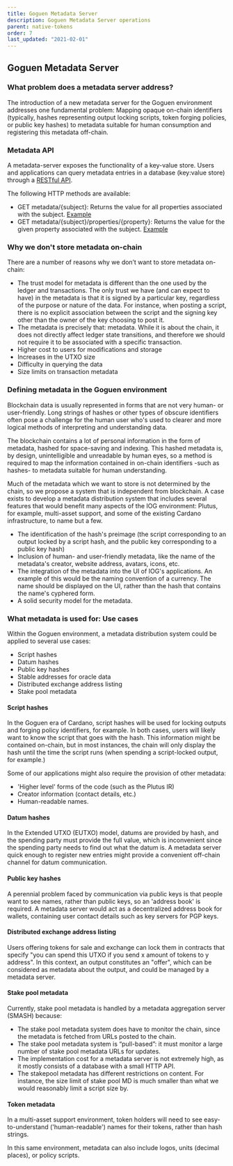 ```yaml
---
title: Goguen Metadata Server
description: Goguen Metadata Server operations
parent: native-tokens
order: 7
last_updated: "2021-02-01"
---
```


## Goguen Metadata Server

### What problem does a metadata server address?

The introduction of a new metadata server for the Goguen environment addresses one fundamental problem: Mapping opaque on-chain identifiers (typically, hashes representing output locking scripts, token forging policies, or public key hashes) to metadata suitable for human consumption and registering this metadata off-chain.

### Metadata API

A metadata-server exposes the functionality of a key-value store. Users and applications can query metadata entries in a database (key:value store) through a [RESTful API](https://api.cardano.org/staging/metadata).

The following HTTP methods are available:

- GET metadata/{subject}: Returns the value for all properties associated with the subject. [Example](https://api.cardano.org/staging/metadata/3ea0944c0f67d241f65ff239445b31c1030e11b2c5ce35908c71d1520bb932d9)
- GET metadata/{subject}/properties/{property}: Returns the value for the given property associated with the subject. [Example](https://api.cardano.org/staging/metadata/3ea0944c0f67d241f65ff239445b31c1030e11b2c5ce35908c71d1520bb932d9/properties/description)


### Why we don't store metadata on-chain

There are a number of reasons why we don’t want to store metadata on-chain:

- The trust model for metadata is different than the one used by the ledger and transactions. The only trust we have (and can expect to have) in the metadata is that it is signed by a particular key, regardless of the purpose or nature of the data. For instance, when posting a script, there is no explicit association between the script and the signing key other than the owner of the key choosing to post it.
- The metadata is precisely that: metadata. While it is about the chain, it does not directly affect ledger state transitions, and therefore we should not require it to be associated with a specific transaction.
- Higher cost to users for modifications and storage
- Increases in the UTXO size
- Difficulty in querying the data
- Size limits on transaction metadata

### Defining metadata in the Goguen environment

Blockchain data is usually represented in forms that are not very human- or user-friendly. Long strings of hashes or other types of obscure identifiers often pose a challenge for the human user who's used to clearer and more logical methods of interpreting and understanding data. 

The blockchain contains a lot of personal information in the form of metadata, hashed for space-saving and indexing. This hashed metadata is, by design, unintelligible and unreadable by human eyes, so a method is required to map the information contained in on-chain identifiers -such as hashes- to metadata suitable for human understanding. 

Much of the metadata which we want to store is not determined by the chain, so we propose a system that is independent from blockchain. A case exists to develop a metadata distribution system that includes several features that would benefit many aspects of the IOG environment: Plutus, for example, multi-asset support, and some of the existing Cardano infrastructure, to name but a few. 

- The identification of the hash's preimage (the script corresponding to an output locked by a script hash, and the public key corresponding to a public key hash)
- Inclusion of human- and user-friendly metadata, like the name of the metadata's creator, website address, avatars, icons, etc.
- The integration of the metadata into the UI of IOG's applications. An example of this would be the naming convention of a currency. The name should be displayed on the UI, rather than the hash that contains the name's cyphered form.
- A solid security model for the metadata.

### What metadata is used for: Use cases

Within the Goguen environment, a metadata distribution system could be applied to several use cases:

- Script hashes
- Datum hashes
- Public key hashes
- Stable addresses for oracle data
- Distributed exchange address listing
- Stake pool metadata

#### Script hashes

In the Goguen era of Cardano, script hashes will be used for locking outputs and forging policy identifiers, for example. In both cases, users will likely want to know the script that goes with the hash. This information might be contained on-chain, but in most instances, the chain will only display the hash until the time the script runs (when spending a script-locked output, for example.)

Some of our applications might also require the provision of other metadata:

- 'Higher level' forms of the code (such as the Plutus IR)
- Creator information (contact details, etc.)
- Human-readable names.

#### Datum hashes

In the Extended UTXO (EUTXO) model, datums are provided by hash, and the spending party must provide the full value, which is inconvenient since the spending party needs to find out what the datum is. A metadata server quick enough to register new entries might provide a convenient off-chain channel for datum communication.

#### Public key hashes

A perennial problem faced by communication via public keys is that people want to see names, rather than public keys, so an 'address book' is required. A metadata server would act as a decentralized address book for wallets, containing user contact details such as key servers for PGP keys.

#### Distributed exchange address listing

Users offering tokens for sale and exchange can lock them in contracts that specify "you can spend this UTXO if you send x amount of tokens to y address". In this context, an output constitutes an "offer", which can be considered as metadata about the output, and could be managed by a metadata server.

#### Stake pool metadata

Currently, stake pool metadata is handled by a metadata aggregation server (SMASH) because:

- The stake pool metadata system does have to monitor the chain, since the metadata is fetched from URLs posted to the chain.
- The stake pool metadata system is “pull-based”: it must monitor a large number of stake pool metadata URLs for updates. 
- The implementation cost for a metadata server is not extremely high, as it mostly consists of a database with a small HTTP API.
- The stakepool metadata has different restrictions on content. For instance, the size limit of stake pool MD is much smaller than what we would reasonably limit a script size by.

#### Token metadata

In a multi-asset support environment, token holders will need to see easy-to-understand ('human-readable') names for their tokens, rather than hash strings. 

In this same environment, metadata can also include logos, units (decimal places), or policy scripts.
